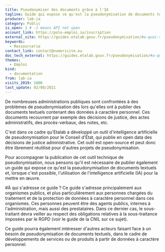 ```yaml
---
title: Pseudonymiser des documents grâce à l'IA
tagline: Guide qui expose ce qu'est la pseudonymisation de documents textuels et, lorsque c'est possible, l'utilisation de l'intelligence artificielle (IA) pour la mettre en œuvre.
producer: lab-ia
category: Public
is_open: 1 # -1 means API not open
account_link: https://pole-emploi.io/inscription
external_site: https://guides.etalab.gouv.fr/pseudonymisation/#a-quoi-sert-ce-guide
keywords:
  - Ressourcerie
contact_link: contact@numericite.eu
doc_tech_external: https://guides.etalab.gouv.fr/pseudonymisation/#a-quoi-sert-ce-guide
themes:
  - Emploi
kind:
  - documentation
from: lab-ia
visits_2019: 1000
last_update: 02/08/2021
---
```


De nombreuses administrations publiques sont confrontées à des problèmes de pseudonymisation dès lors qu'elles ont à publier des documents textuels contenant des données à caractère personnel. Ces documents recouvrent par exemple des décisions de justice, des actes administratifs, des procès-verbaux, des notes, etc.

C'est dans ce cadre qu'Etalab a développé un outil d'intelligence artificielle de pseudonymisation pour le Conseil d'État, qui publie en open data des décisions de justice administrative. Cet outil est open-source et peut donc être librement réutilisé pour d'autres projets de pseudonymisation.

Pour accompagner la publication de cet outil technique de pseudonymisation, nous pensons qu'il est nécessaire de publier également un guide qui expose ce qu'est la pseudonymisation de documents textuels et, lorsque c'est possible, l'utilisation de l'intelligence artificielle (IA) pour la mettre en œuvre.

#À qui s'adresse ce guide ?
Ce guide s'adresse principalement aux organismes publics, et plus particulièrement aux personnes chargées du traitement et de la protection de données à caractère personnel dans ces organismes. Ces personnes peuvent être des agents publics, internes à l'administration, mais aussi des prestataires. Dans ce dernier cas, le sous-traitant devra veiller au respect des obligations relatives à la sous-traitance imposées par le RGPD (voir le guide de la CNIL sur ce sujet).

Ce guide pourra également intéresser d'autres acteurs faisant face à un besoin de pseudonymisation de documents textuels, dans le cadre de développements de services ou de produits à partir de données à caractère personnel.

#
